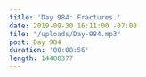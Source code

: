 ```yaml
---
title: 'Day 984: Fractures.'
date: 2019-09-30 16:11:00 -07:00
file: "/uploads/Day-984.mp3"
post: Day 984
duration: '00:08:56'
length: 14488377
---
```


